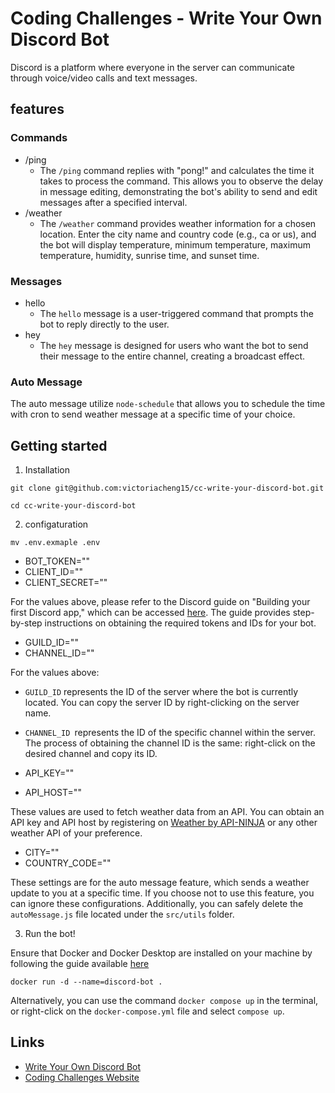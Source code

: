 # Coding Challenges - Write Your Own Discord Bot

Discord is a platform where everyone in the server can communicate through voice/video calls and text messages.

## features

### Commands

- /ping
   -  The `/ping` command replies with "pong!" and calculates the time it takes to process the command. This allows you to observe the delay in message editing, demonstrating the bot's ability to send and edit messages after a specified interval.
- /weather
   - The `/weather` command provides weather information for a chosen location. Enter the city name and country code (e.g., ca or us), and the bot will display temperature, minimum temperature, maximum temperature, humidity, sunrise time, and sunset time.

### Messages

- hello
  - The `hello` message is a user-triggered command that prompts the bot to reply directly to the user.
- hey
  - The `hey` message is designed for users who want the bot to send their message to the entire channel, creating a broadcast effect.

### Auto Message

The auto message utilize `node-schedule` that allows you to schedule the time with cron to send weather message at a specific time of your choice.

## Getting started

1. Installation

```
git clone git@github.com:victoriacheng15/cc-write-your-discord-bot.git

cd cc-write-your-discord-bot
```

2. configaturation

```
mv .env.exmaple .env
```

- BOT_TOKEN=""
- CLIENT_ID=""
- CLIENT_SECRET=""

For the values above, please refer to the Discord guide on "Building your first Discord app," which can be accessed [here](https://discord.com/developers/docs/getting-started). The guide provides step-by-step instructions on obtaining the required tokens and IDs for your bot.

- GUILD_ID=""
- CHANNEL_ID=""

For the values above:
- `GUILD_ID` represents the ID of the server where the bot is currently located. You can copy the server ID by right-clicking on the server name.
- `CHANNEL_ID `represents the ID of the specific channel within the server. The process of obtaining the channel ID is the same: right-click on the desired channel and copy its ID.

- API_KEY=""
- API_HOST=""

These values are used to fetch weather data from an API. You can obtain an API key and API host by registering on [Weather by API-NINJA](https://rapidapi.com/apininjas/api/weather-by-api-ninjas/) or any other weather API of your preference.

- CITY=""
- COUNTRY_CODE=""

These settings are for the auto message feature, which sends a weather update to you at a specific time. If you choose not to use this feature, you can ignore these configurations. Additionally, you can safely delete the `autoMessage.js` file located under the `src/utils` folder.

3. Run the bot!

Ensure that Docker and Docker Desktop are installed on your machine by following the guide available [here](https://docs.docker.com/desktop/)

```
docker run -d --name=discord-bot .
```

Alternatively, you can use the command `docker compose up` in the terminal, or right-click on the `docker-compose.yml` file and select `compose up`.

## Links

- [Write Your Own Discord Bot](https://codingchallenges.fyi/challenges/challenge-discord)
- [Coding Challenges Website](https://codingchallenges.fyi)